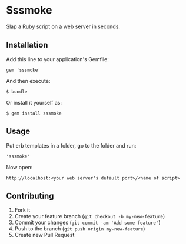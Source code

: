 # Sssmoke

Slap a Ruby script on a web server in seconds.

## Installation

Add this line to your application's Gemfile:

    gem 'sssmoke'

And then execute:

    $ bundle

Or install it yourself as:

    $ gem install sssmoke

## Usage

Put erb templates in a folder, go to the folder and run:

    'sssmoke'

Now open:

    http://localhost:<your web server's default port>/<name of script>

## Contributing

1. Fork it
2. Create your feature branch (`git checkout -b my-new-feature`)
3. Commit your changes (`git commit -am 'Add some feature'`)
4. Push to the branch (`git push origin my-new-feature`)
5. Create new Pull Request
